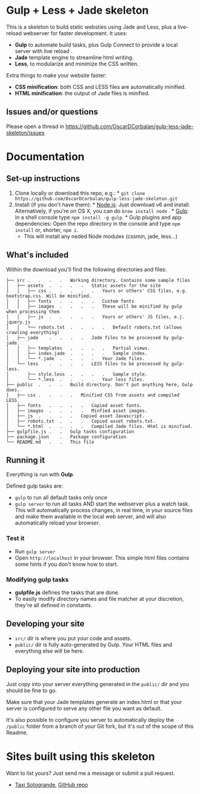 ﻿# Gulp + Less + Jade skeleton

This is a skeleton to build static websties using Jade and Less, plus a live-reload webserver for faster development. It uses:
  * **Gulp** to automate build tasks, plus Gulp Connect to provide a local server with live reload .
  * **Jade** template engine to streamline html writing.
  * **Less**, to modularize and minimize the CSS written.

Extra things to make your website faster:
 * **CSS minification**: both CSS and LESS files are automatically minified.
 * **HTML minification**: the output of Jade files is minified.

## Issues and/or questions

Please open a thread in https://github.com/OscarDCorbalan/gulp-less-jade-skeleton/issues

# Documentation

## Set-up instructions

  1. Clone locally or download this repo, e.g.:
    * `git clone https://github.com/OscarDCorbalan/gulp-less-jade-skeleton.git`
  1. Install (if you don't have them):
    * [Node.js](http://nodejs.org): Just download v6 and install. Alternatively, if you're on OS X, you can do  `brew install node` .
    * [Gulp](http://gulpjs.com): In a shell console type `npm install -g gulp`.
    * Gulp plugins and app dependencies: Open the repo directory in the console and type `npm install` or, shorter, `npm i`.
	  * This will install any neded Node modules (cssmin, jade, less...)

## What's included

Within the download you'll find the following directories and files:

```
├── src	.	.	.	.	Working directory. Contains some sample files
│   ├── assets	.	.	.	.	Static assets for the site
│   │   ├── css	.	.	.	.	.	Yours or others' CSS files, e.g. bootstrap.css. Will be minified.
│   │   ├── fonts	.	.	.	.	Custom fonts
│   │   ├── images	.	.	.	.	These will be minified by gulp when processing them
│   │   ├── js 	.	.	.	.	.	Yours or others' JS files, e.j. jquery.js
│   │   └── robots.txt	.	.	.	.	Default robots.txt (allows crawling everything)
│   ├── jade	.	.	.	.	Jade files to be processed by gulp-jade.
│   │   ├── templates	.	.	.	.	Partial views.
│   │   ├── index.jade	.	.	.	.	Sample index.
│   │   └── *.jade	.	.	.	.	Your Jade files.
│   └── less	.	.	.	.	LESS files to be processed by gulp-less.
│       ├── style.less	.	.	.	.	Sample style.
│       └── *.less 	.	.	.	.	Your less files.
├── public	.	.	.	Build directory. Don't put anything here, Gulp does.
│   ├── css	.	.	.	.	Minified CSS from assets and compiled LESS.
│   ├── fonts	.	.	.	.	Copied asset fonts.
│   ├── images	.	.	.	.	Minfied asset images.
│   ├── js 	.	.	.	.	Copied asset Javascript.
│   ├── robots.txt 	.	.	.	Copied asset robots.txt.
│   └── *.html	.	.	.	.	Compiled Jade files. Html is minified.
├── gulpfile.js	.	.	Gulp tasks configuration  
├── package.json	.	Package configuration  
└── README.md	.	.	This file
```

## Running it

Everything is run with **Gulp**.

Defined gulp tasks are:
  * `gulp` to run all default tasks only once
  * `gulp server` to run all tasks AND start the webserver plus a watch task. This will automatically process changes, in real time, in your source files and make them available in the local web server, and will also automatically reload your browser.

### Test it

  * Run `gulp server`
  * Open `http://localhost` in your browser. This simple html files contains some hints if you don't know how to start.

### Modifying gulp tasks

  * **gulpfile.js** defines the tasks that are done.
  * To easily modify directory names and file matcher at your discretion, they're all defined in constants.

## Developing your site

* `src/` dir is where you put your code and assets.
* `public/` dir is fully auto-generated by Gulp. Your HTML files and everything else will be here.

## Deploying your site into production

Just copy into your server everything generated in the `public/` dir and you should be fine to go.

Make sure that your Jade templates generate an index.html or that your server is configured to serve any other file you want as default.

It's also possible to configure you server to automatically deploy the `/public` folder from a branch of your Git fork, but it's out of the scope of this Readme.


# Sites built using this skeleton

Want to list yours? Just send me a message or submit a pull request.

  * [Taxi Sotogrande](http://www.sotogrande.taxi), [GitHub repo](https://github.com/OscarDCorbalan/sotogrande.taxi)
